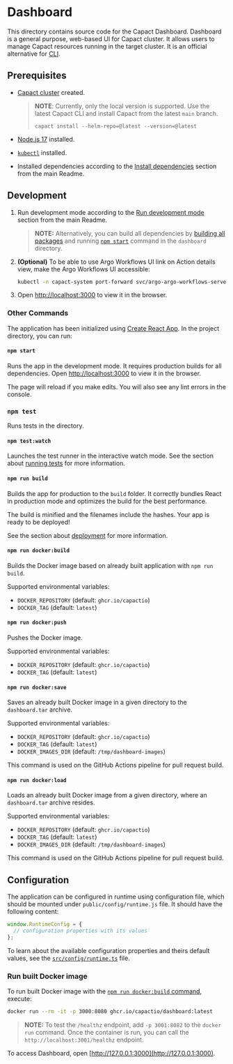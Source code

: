 # Dashboard

This directory contains source code for the Capact Dashboard.
Dashboard is a general purpose, web-based UI for Capact cluster. It allows users to manage Capact resources running in the target cluster. It is an official alternative for [CLI](https://capact.io/docs/cli/getting-started).

## Prerequisites

- [Capact cluster](https://capact.io/docs/next/installation) created.

  > **NOTE**: Currently, only the local version is supported. Use the latest Capact CLI and install Capact from the latest `main` branch.
  >
  > `capact install --helm-repo=@latest --version=@latest`

- [Node.js 17](https://docs.npmjs.com/downloading-and-installing-node-js-and-npm) installed.
- [`kubectl`](https://kubernetes.io/docs/tasks/tools/install-kubectl/) installed.
- Installed dependencies according to the [Install dependencies](../README.md#install-dependencies) section from the main Readme.

## Development

1. Run development mode according to the [Run development mode](../README.md#run-development-mode) section from the main Readme.

   > **NOTE:** Alternatively, you can build all dependencies by [building all packages](../README.md#build-packages) and running [`npm start`](#npm-start) command in the `dashboard` directory.

1. **(Optional)** To be able to use Argo Workflows UI link on Action details view, make the Argo Workflows UI accessible:

   ```bash
   kubectl -n capact-system port-forward svc/argo-argo-workflows-server 2746
   ```

1. Open [http://localhost:3000](http://localhost:3000) to view it in the browser.

### Other Commands

The application has been initialized using [Create React App](https://create-react-app.dev/). In the project directory, you can run:

#### `npm start`

Runs the app in the development mode. It requires production builds for all dependencies.
Open [http://localhost:3000](http://localhost:3000) to view it in the browser.

The page will reload if you make edits.
You will also see any lint errors in the console.

### `npm test`

Runs tests in the directory.

#### `npm test:watch`

Launches the test runner in the interactive watch mode.
See the section about [running tests](https://facebook.github.io/create-react-app/docs/running-tests) for more information.

#### `npm run build`

Builds the app for production to the `build` folder.
It correctly bundles React in production mode and optimizes the build for the best performance.

The build is minified and the filenames include the hashes.
Your app is ready to be deployed!

See the section about [deployment](https://facebook.github.io/create-react-app/docs/deployment) for more information.

#### `npm run docker:build`

Builds the Docker image based on already built application with `npm run build`.

Supported environmental variables:

- `DOCKER_REPOSITORY` (default: `ghcr.io/capactio`)
- `DOCKER_TAG` (default: `latest`)

#### `npm run docker:push`

Pushes the Docker image.

Supported environmental variables:

- `DOCKER_REPOSITORY` (default: `ghcr.io/capactio`)
- `DOCKER_TAG` (default: `latest`)

#### `npm run docker:save`

Saves an already built Docker image in a given directory to the `dashboard.tar` archive.

Supported environmental variables:

- `DOCKER_REPOSITORY` (default: `ghcr.io/capactio`)
- `DOCKER_TAG` (default: `latest`)
- `DOCKER_IMAGES_DIR` (default: `/tmp/dashboard-images`)

This command is used on the GitHub Actions pipeline for pull request build.

#### `npm run docker:load`

Loads an already built Docker image from a given directory, where an `dashboard.tar` archive resides.

Supported environmental variables:

- `DOCKER_REPOSITORY` (default: `ghcr.io/capactio`)
- `DOCKER_TAG` (default: `latest`)
- `DOCKER_IMAGES_DIR` (default: `/tmp/dashboard-images`)

This command is used on the GitHub Actions pipeline for pull request build.

## Configuration

The application can be configured in runtime using configuration file, which should be mounted under `public/config/runtime.js` file. It should have the following content:

```js
window.RuntimeConfig = {
  // configuration properties with its values
};
```

To learn about the available configuration properties and theirs default values, see the [`src/config/runtime.ts`](src/config/runtime.ts) file.

### Run built Docker image

To run built Docker image with the [`npm run docker:build` command](#npm-run-dockerbuild), execute:

```bash
docker run --rm -it -p 3000:8080 ghcr.io/capactio/dashboard:latest
```

> **NOTE:** To test the `/healthz` endpoint, add `-p 3001:8082` to the `docker run` command. Once the container is run, you can call the `http://localhost:3001/healthz` endpoint.

To access Dashboard, open [http://127.0.0.1:3000](http://127.0.0.1:3000).
